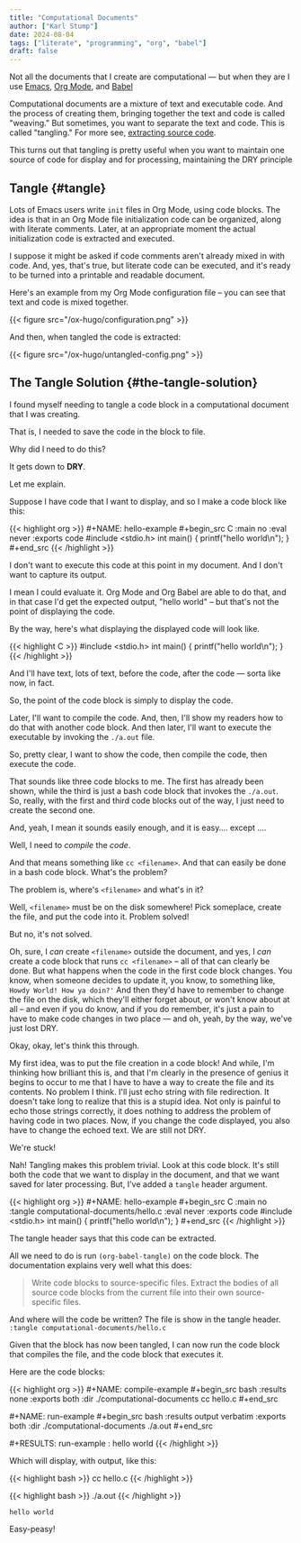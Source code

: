 ```yaml
---
title: "Computational Documents"
author: ["Karl Stump"]
date: 2024-08-04
tags: ["literate", "programming", "org", "babel"]
draft: false
---
```


Not all the documents that I create are computational &#x2014; but when they are I use
[Emacs](https://www.gnu.org/software/emacs/), [Org Mode](https://orgmode.org/), and [Babel](https://orgmode.org/worg/org-contrib/babel/)

Computational documents are a mixture of text and executable code. And the process of creating them,
bringing together the text and code is called "weaving." But sometimes, you want to separate the
text and code. This is called "tangling." For more see, [extracting source code](https://orgmode.org/manual/Extracting-Source-Code.html).

This turns out that tangling is pretty useful when you want to maintain one source of code for
display and for processing, maintaining the DRY principle


## Tangle {#tangle}

Lots of Emacs users write `init` files in Org Mode, using code blocks. The idea is that in an Org Mode
file initialization code can be organized, along with literate comments. Later, at an appropriate
moment the actual initialization code is extracted and executed.

I suppose it might be asked if code comments aren't already mixed in with code. And, yes, that's true,
but literate code can be executed, and it's ready to be turned into a printable and readable document.

Here's an example from my Org Mode configuration file &#x2013; you can see that text and code is mixed
together.

{{< figure src="/ox-hugo/configuration.png" >}}

And then, when tangled the code is extracted:

{{< figure src="/ox-hugo/untangled-config.png" >}}


## The Tangle Solution {#the-tangle-solution}

I found myself needing to tangle a code block in a computational document that I was creating.

That is, I needed to save the code in the block to file.

Why did I need to do this?

It gets down to **DRY**.

Let me explain.

Suppose I have code that I want to display, and so I make a code block like this:

{{< highlight org >}}
#+NAME: hello-example
#+begin_src C   :main no :eval never :exports code
  #include <stdio.h>
  int main() {
    printf("hello world\n");
  }
#+end_src
{{< /highlight >}}

I don't want to execute this code at this point in my document. And I don't want to capture its
output.

I mean I could evaluate it.  Org Mode and Org Babel are able to do that, and in that case I'd get
the expected output, "hello world" &#x2013; but that's not the point of displaying the code.

By the way, here's what displaying the displayed code will look like.

<a id="code-snippet--hello-example"></a>
{{< highlight C >}}
#include <stdio.h>
int main() {
  printf("hello world\n");
}
{{< /highlight >}}

And I'll have text, lots of text, before the code, after the code &#x2014; sorta like now, in fact.

So, the point of the code block is simply to display the code.

Later, I'll want to compile the code. And, then, I'll show my readers how to do that with another
code block. And then later, I'll want to execute the executable by invoking the `./a.out` file.

So, pretty clear, I want to show the code, then compile the code, then execute the code.

That sounds like three code blocks to me. The first has already been shown, while the third is just
a bash code block that invokes the `./a.out`. So, really, with the first and third code blocks out of
the way, I just need to create the second one.

And, yeah, I mean it sounds easily enough, and it is easy&#x2026;. except &#x2026;.

Well, I need to _compile_ the _code_.

And that means something like `cc <filename>`. And that can easily be done in a bash code
block. What's the problem?

The problem is, where's `<filename>` and what's in it?

Well, `<filename>` must be on the disk somewhere! Pick someplace, create the file, and put the code
into it. Problem solved!

But no, it's not solved.

Oh, sure, I _can_ create `<filename>` outside the document, and yes, I _can_ create a
code block that runs `cc <filename>` &#x2013; all of that can clearly be done. But what happens when the
code in the first code block changes. You know, when someone decides to update it, you know, to
something like, `Howdy World! How ya doin?'` And then they'd have to remember to change the file on
the disk, which they'll either forget about, or won't know about at all &#x2013; and even if you do know,
and if you do remember, it's just a pain to have to make code changes in two place &#x2014; and oh, yeah,
by the way, we've just lost DRY.

Okay, okay, let's think this through.

My first idea, was to put the file creation in a code block! And while, I'm thinking how brilliant this is, and that
I'm clearly in the presence of genius it begins to occur to me that I have to have a way to create
the file and its contents. No problem I think. I'll just echo string with file redirection. It
doesn't take long to realize that this is a stupid idea. Not only is painful to echo those strings
correctly, it does nothing to address the problem of having code in two places. Now, if you change
the code displayed, you also have to change the echoed text. We are still not DRY.

We're stuck!

Nah! Tangling makes this problem trivial. Look at this code block. It's still both the code that we
want to display in the document, and that we want saved for later processing. But, I've added a
`tangle` header argument.

{{< highlight org >}}
#+NAME: hello-example
#+begin_src C   :main no :tangle computational-documents/hello.c  :eval never :exports code
  #include <stdio.h>
  int main() {
    printf("hello world\n");
  }
#+end_src
{{< /highlight >}}

The tangle header says that this code can be extracted.

All we need to do is run `(org-babel-tangle)` on the code block. The documentation explains
very well what this does:

> Write code blocks to source-specific files.  Extract the bodies of all source code blocks from the
> current file into their own source-specific files.

And where will the code be written? The file is show in the tangle header. `:tangle computational-documents/hello.c`

Given that the block has now been tangled, I can now run the code block that compiles the file, and the code block that executes it.

Here are the code blocks:

{{< highlight org >}}
#+NAME: compile-example
#+begin_src bash :results none :exports both :dir ./computational-documents
  cc hello.c
#+end_src

#+NAME: run-example
#+begin_src bash :results output verbatim :exports both :dir ./computational-documents
  ./a.out
#+end_src

#+RESULTS: run-example
: hello world
{{< /highlight >}}

Which will display, with output, like this:

<a id="code-snippet--compile-example"></a>
{{< highlight bash >}}
cc hello.c
{{< /highlight >}}

<a id="code-snippet--run-example"></a>
{{< highlight bash >}}
./a.out
{{< /highlight >}}

```text
hello world
```

Easy-peasy!
